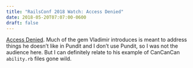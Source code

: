 ```yaml
---
title: "RailsConf 2018 Watch: Access Denied"
date: 2018-05-20T07:07:00-0600
draft: false
---
```


[Access Denied](http://confreaks.tv/videos/railsconf2018-access-denied-the-missing-guide-to-authorization-in-rails). Much of the gem Vladimir introduces is meant to address things he doesn’t like in Pundit and I don’t use Pundit, so I was not the audience here. But I can definitely relate to his example of CanCanCan `ability.rb` files gone wild.


